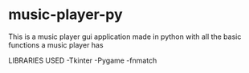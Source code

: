 # music-player-py
This is a music player gui application made in python with all the basic functions a music player has

LIBRARIES USED
-Tkinter
-Pygame
-fnmatch
